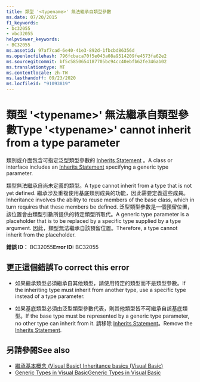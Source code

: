 ```yaml
---
title: 類型 '<typename>' 無法繼承自類型參數
ms.date: 07/20/2015
f1_keywords:
- bc32055
- vbc32055
helpviewer_keywords:
- BC32055
ms.assetid: 97af7cad-6e40-41e3-892d-1fbcbd86356d
ms.openlocfilehash: 796fcbaca70f5e043a08a9514209fe4573fa62e2
ms.sourcegitcommit: bf5c5850654187705bc94cc40ebfb62fe346ab02
ms.translationtype: MT
ms.contentlocale: zh-TW
ms.lasthandoff: 09/23/2020
ms.locfileid: "91093819"
---
```

# <a name="type-typename-cannot-inherit-from-a-type-parameter"></a><span data-ttu-id="28f39-102">類型 '\<typename>' 無法繼承自類型參數</span><span class="sxs-lookup"><span data-stu-id="28f39-102">Type '\<typename>' cannot inherit from a type parameter</span></span>

<span data-ttu-id="28f39-103">類別或介面包含可指定泛型類型參數的 [Inherits Statement](../language-reference/statements/inherits-statement.md) 。</span><span class="sxs-lookup"><span data-stu-id="28f39-103">A class or interface includes an [Inherits Statement](../language-reference/statements/inherits-statement.md) specifying a generic type parameter.</span></span>  
  
 <span data-ttu-id="28f39-104">類型無法繼承自尚未定義的類型。</span><span class="sxs-lookup"><span data-stu-id="28f39-104">A type cannot inherit from a type that is not yet defined.</span></span> <span data-ttu-id="28f39-105">繼承涉及重複使用基底類別成員的功能，因此需要定義這些成員。</span><span class="sxs-lookup"><span data-stu-id="28f39-105">Inheritance involves the ability to reuse members of the base class, which in turn requires that these members be defined.</span></span> <span data-ttu-id="28f39-106">泛型類型參數是一個預留位置，該位置會由類型引數所提供的特定類型所取代。</span><span class="sxs-lookup"><span data-stu-id="28f39-106">A generic type parameter is a placeholder that is to be replaced by a specific type supplied by a type argument.</span></span> <span data-ttu-id="28f39-107">因此，類型無法繼承自該預留位置。</span><span class="sxs-lookup"><span data-stu-id="28f39-107">Therefore, a type cannot inherit from the placeholder.</span></span>  
  
 <span data-ttu-id="28f39-108">**錯誤 ID：** BC32055</span><span class="sxs-lookup"><span data-stu-id="28f39-108">**Error ID:** BC32055</span></span>  
  
## <a name="to-correct-this-error"></a><span data-ttu-id="28f39-109">更正這個錯誤</span><span class="sxs-lookup"><span data-stu-id="28f39-109">To correct this error</span></span>  
  
- <span data-ttu-id="28f39-110">如果繼承類型必須繼承自其他類型，請使用特定的類型而不是類型參數。</span><span class="sxs-lookup"><span data-stu-id="28f39-110">If the inheriting type must inherit from another type, use a specific type instead of a type parameter.</span></span>  
  
- <span data-ttu-id="28f39-111">如果基底類型必須由泛型類型參數代表，則其他類型皆不可繼承自該基底類型。</span><span class="sxs-lookup"><span data-stu-id="28f39-111">If the base type must be represented by a generic type parameter, no other type can inherit from it.</span></span> <span data-ttu-id="28f39-112">請移除 [Inherits Statement](../language-reference/statements/inherits-statement.md)。</span><span class="sxs-lookup"><span data-stu-id="28f39-112">Remove the [Inherits Statement](../language-reference/statements/inherits-statement.md).</span></span>  
  
## <a name="see-also"></a><span data-ttu-id="28f39-113">另請參閱</span><span class="sxs-lookup"><span data-stu-id="28f39-113">See also</span></span>

- [<span data-ttu-id="28f39-114">繼承基本概念 (Visual Basic) </span><span class="sxs-lookup"><span data-stu-id="28f39-114">Inheritance basics (Visual Basic)</span></span>](../programming-guide/language-features/objects-and-classes/inheritance-basics.md)
- [<span data-ttu-id="28f39-115">Generic Types in Visual Basic</span><span class="sxs-lookup"><span data-stu-id="28f39-115">Generic Types in Visual Basic</span></span>](../programming-guide/language-features/data-types/generic-types.md)

